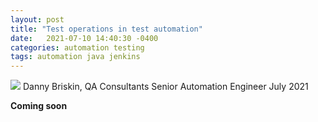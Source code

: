 ```yaml
---
layout: post
title: "Test operations in test automation"
date:   2021-07-10 14:40:30 -0400
categories: automation testing 
tags: automation java jenkins 
---
```

![](/images/blog-series-7.webp)
Danny Briskin, QA Consultants Senior Automation Engineer
July 2021

**Coming soon**

